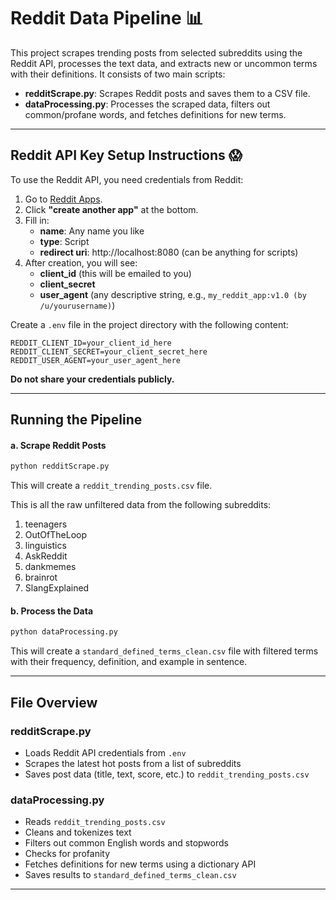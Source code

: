 # Reddit Data Pipeline 📊

This project scrapes trending posts from selected subreddits using the Reddit API, processes the text data, and extracts new or uncommon terms with their definitions. It consists of two main scripts:

- **redditScrape.py**: Scrapes Reddit posts and saves them to a CSV file.
- **dataProcessing.py**: Processes the scraped data, filters out common/profane words, and fetches definitions for new terms.

---

## Reddit API Key Setup Instructions 😱
To use the Reddit API, you need credentials from Reddit:

1. Go to [Reddit Apps](https://www.reddit.com/prefs/apps).
2. Click **"create another app"** at the bottom.
3. Fill in:
   - **name**: Any name you like
   - **type**: Script
   - **redirect uri**: http://localhost:8080 (can be anything for scripts)
4. After creation, you will see:
   - **client_id** (this will be emailed to you)
   - **client_secret**
   - **user_agent** (any descriptive string, e.g., `my_reddit_app:v1.0 (by /u/yourusername)`)

Create a `.env` file in the project directory with the following content:

```
REDDIT_CLIENT_ID=your_client_id_here
REDDIT_CLIENT_SECRET=your_client_secret_here
REDDIT_USER_AGENT=your_user_agent_here
```

**Do not share your credentials publicly.**

---

## Running the Pipeline

#### a. Scrape Reddit Posts

```bash
python redditScrape.py
```

This will create a `reddit_trending_posts.csv` file.

This is all the raw unfiltered data from the following subreddits:
1. teenagers
2. OutOfTheLoop
3. linguistics
4. AskReddit
5. dankmemes
6. brainrot
7. SlangExplained

#### b. Process the Data

```bash
python dataProcessing.py
```

This will create a `standard_defined_terms_clean.csv` file with filtered terms with their frequency, definition, and example in sentence.

---

## File Overview

### redditScrape.py

- Loads Reddit API credentials from `.env`
- Scrapes the latest hot posts from a list of subreddits
- Saves post data (title, text, score, etc.) to `reddit_trending_posts.csv`

### dataProcessing.py

- Reads `reddit_trending_posts.csv`
- Cleans and tokenizes text
- Filters out common English words and stopwords
- Checks for profanity
- Fetches definitions for new terms using a dictionary API
- Saves results to `standard_defined_terms_clean.csv`

---
